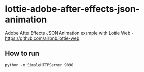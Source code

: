 # lottie-adobe-after-effects-json-animation
Adobe After Effects JSON Animation example with Lottie Web - https://github.com/airbnb/lottie-web

## How to run
```
python -m SimpleHTTPServer 9090
```
